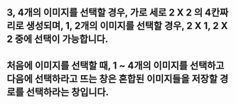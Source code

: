 3, 4개의 이미지를 선택할 경우, 가로 세로 2 X 2 의 4칸짜리로 생성되며,
1, 2개의 이미지를 선택할 경우, 2 X 1, 2 X 2 중에 선택이 가능합니다.
-
처음에 이미지를 선택할 때, 1 ~ 4개의 이미지를 선택하고
다음에 선택하라고 뜨는 창은 혼합된 이미지들을 저장할 경로를 선택하라는 창입니다.
-
